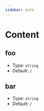 ```yaml
---
sidebar: auto
---
```


# Content

## foo

- Type: `string`
- Default: `/`

## bar

- Type: `string`
- Default: `/`
